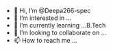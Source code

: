 - 👋 Hi, I’m @Deepa266-spec
- 👀 I’m interested in ...
- 🌱 I’m currently learning ...B.Tech
- 💞️ I’m looking to collaborate on ...
- 📫 How to reach me ...

<!---
Deepa266-spec/Deepa266-spec is a ✨ special ✨ repository because its `README.md` (this file) appears on your GitHub profile.
You can click the Preview link to take a look at your changes.
--->
